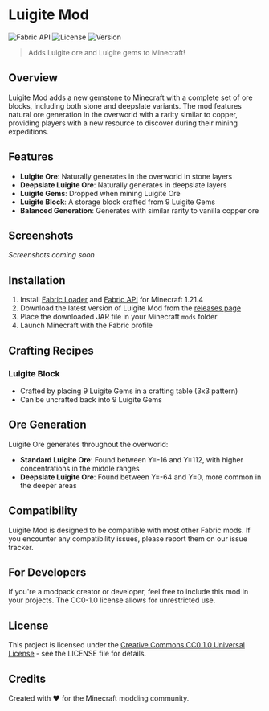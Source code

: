 # Luigite Mod

![Fabric API](https://img.shields.io/badge/Fabric-1.21.4-blue.svg?style=flat-square)
![License](https://img.shields.io/badge/License-CC0%201.0-brightgreen.svg?style=flat-square)
![Version](https://img.shields.io/badge/Version-1.5.0-orange.svg?style=flat-square)

> Adds Luigite ore and Luigite gems to Minecraft!

## Overview

Luigite Mod adds a new gemstone to Minecraft with a complete set of ore blocks, including both stone and deepslate variants. The mod features natural ore generation in the overworld with a rarity similar to copper, providing players with a new resource to discover during their mining expeditions.

## Features

- **Luigite Ore**: Naturally generates in the overworld in stone layers
- **Deepslate Luigite Ore**: Naturally generates in deepslate layers
- **Luigite Gems**: Dropped when mining Luigite Ore
- **Luigite Block**: A storage block crafted from 9 Luigite Gems
- **Balanced Generation**: Generates with similar rarity to vanilla copper ore

## Screenshots

*Screenshots coming soon*

## Installation

1. Install [Fabric Loader](https://fabricmc.net/use/) and [Fabric API](https://www.curseforge.com/minecraft/mc-mods/fabric-api) for Minecraft 1.21.4
2. Download the latest version of Luigite Mod from the [releases page](https://github.com/yourusername/luigite-mod/releases)
3. Place the downloaded JAR file in your Minecraft `mods` folder
4. Launch Minecraft with the Fabric profile

## Crafting Recipes

### Luigite Block
- Crafted by placing 9 Luigite Gems in a crafting table (3x3 pattern)
- Can be uncrafted back into 9 Luigite Gems

## Ore Generation

Luigite Ore generates throughout the overworld:
- **Standard Luigite Ore**: Found between Y=-16 and Y=112, with higher concentrations in the middle ranges
- **Deepslate Luigite Ore**: Found between Y=-64 and Y=0, more common in the deeper areas

## Compatibility

Luigite Mod is designed to be compatible with most other Fabric mods. If you encounter any compatibility issues, please report them on our issue tracker.

## For Developers

If you're a modpack creator or developer, feel free to include this mod in your projects. The CC0-1.0 license allows for unrestricted use.

## License

This project is licensed under the [Creative Commons CC0 1.0 Universal License](https://creativecommons.org/publicdomain/zero/1.0/) - see the LICENSE file for details.

## Credits

Created with ❤️ for the Minecraft modding community.
